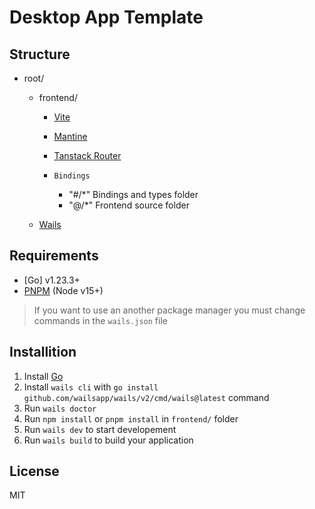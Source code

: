 # Desktop App Template

## Structure

- root/

  - frontend/

    - [Vite](https://vite.dev/)
    - [Mantine](https://mantine.dev/)
    - [Tanstack Router](https://tanstack.com/router/)

    - `Bindings`
      - "#/\*" Bindings and types folder
      - "@/\*" Frontend source folder

  - [Wails](https://wails.io/)

## Requirements

- [Go] v1.23.3+
- [PNPM](https://pnpm.io/) (Node v15+)

> If you want to use an another package manager you must change commands in the `wails.json` file

## Installition

1. Install [Go](https://go.dev/dl/)
2. Install `wails cli` with `go install github.com/wailsapp/wails/v2/cmd/wails@latest` command
3. Run `wails doctor`
4. Run `npm install` or `pnpm install` in `frontend/` folder
5. Run `wails dev` to start developement
6. Run `wails build` to build your application

## License

MIT
